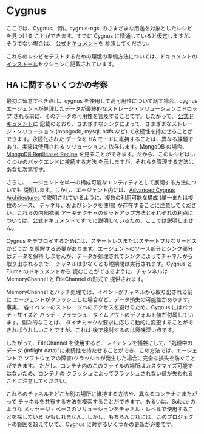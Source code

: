 <hr class="core" style="display:none" />

# Cygnus

ここでは、Cygnus、特に cygnus-ngsi のさまざまな用途を対象としたレシピを見つける
ことができます。すでに Cygnus に精通していると仮定しますが、そうでない場合は、
[公式ドキュメント](http://fiware-cygnus.readthedocs.io/en/latest/index.html)を
参照してください。

これらのレシピをテストするための環境の準備方法については、ドキュメントの
[インストール](../../installation.md)セクションに記載されています。


## HA に関するいくつかの考察

最初に留意すべき点は、cygnus を使用して高可用性について話す場合、cygnus
 エージェントが処理したデータが最終的なストレージ・ソリューションにドロップ
される前に、そのデータの可用性を言及することです。したがって、
[公式ドキュメント](http://fiware-cygnus.readthedocs.io/en/latest/index.html)に
記載のとおり、さまざまなシンクによって、さまざまなストレージ・ソリューション
 (mongodb, mysql, hdfs など) で永続性を持たせることができます。永続化された
データを HA モードに維持することは、異なる課題であり、実装は使用される
ソリューションに依存します。MongoDB の場合、[MongoDB Replicaset Recipe](../../utils/mongo-replicaset/readme.md)
 を見ることができます。だから、このレシピはいくつかのバックエンドに接続する方法
を示しますが、それらを管理する方法はあなた次第です。

さらに、エージェントを単一の構成可能なエンティティとして展開する方法についても
説明します。しかし、エージェント内には、[Advanced Cygnus Architectures](http://fiware-cygnus.readthedocs.io/en/latest/architecture/index.html#advanced-cygnus-architectures)
 で説明されているように、複数の利用可能な構成 (単一または複数のソース、
チャネル、およびシンクを使用) が存在することに注意してください。これらの内部拡張
アーキテクチャのセットアップ方法とそれぞれの利点については、公式ドキュメントです
でに説明しているため、ここでは説明しません。

Cygnus をデプロイするためには、ステートレスまたはステートフルなサービスかどうか
を理解する必要があります。エージェントのソース部分とシンク部分はデータを保持
しませんが、データが処理されてシンクによってチャネルから取り出されるまで、
チャネルは少なくとも短期間は実行されます。Cygnus と Flume のドキュメントから
読むことができるように、チャンネルは MemoryChannel と FileChannel の形式で
提供されます。

MemoryChannel とバッチ処理では、イベントがチャネルから取り出される前に
エージェントがクラッシュした場合など、データ損失の可能性があります。事実、
各イベントのストレージへのアクセスを避けるため、Cygnus にはバッチ・サイズと
バッチ・フラッシュ・タイムアウトのデフォルト値が付属しています。副次的なことは、
ダイナミックな要求に応じて動的に変更することができればうれしいことですが、これは
後で検討するのは興味深い点です。

したがって、FileChannel を使用すると、レイテンシを犠牲にして、"処理中のデータ
 (inflight data)"に永続性を持たせることができ、この方法では、エージェントで
ソフトウェアの障害/クラッシュが発生した場合に完全な損失を防ぐことができます。
ただし、コンテナ内のこのファイルの場所はカスタマイズ可能ではないため、コンテナの
クラッシュによってフラッシュされない値が失われることに注意してください。

これらのチャネルをどこか別の場所に維持する方法や、異なるコンテナにまたがって
チャネルを共有する方法を模索することができます。あるいは、Solace のような
メッセージ・ベースのソリューションをチャネル・レベルで使用することを探している
かもしれません。しかし、もちろんこれには、このプロジェクトの範囲を超えていて、
Cygnus に対するいくつかの更新が必要です。
